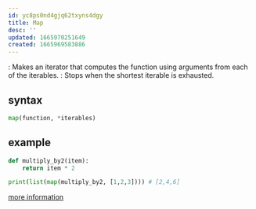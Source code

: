 ```yaml
---
id: yc8ps0nd4gjq62txyns4dgy
title: Map
desc: ''
updated: 1665970251649
created: 1665969583886
---
```

: Makes an iterator that computes the function using arguments from each of the iterables. 
: Stops when the shortest iterable is exhausted.

## syntax
```python
map(function, *iterables)
```

## example 
```python
def multiply_by2(item):
    return item * 2

print(list(map(multiply_by2, [1,2,3]))) # [2,4,6]
```

[more information](https://docs.python.org/3/library/functions.html#map)
